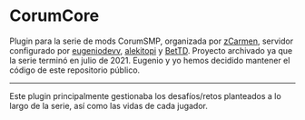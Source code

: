 # CorumCore

Plugin para la serie de mods CorumSMP, organizada por [zCarmen](https://twitch.tv/zCarmen), servidor configurado por [eugeniodevv](https://github.com/eugeniodevv),
[alekitopi](https://github.com/alekitopi) y [BetTD](https://github.com/BetTD). Proyecto archivado ya que la serie terminó en julio de 2021. Eugenio y yo hemos decidido
mantener el código de este repositorio público.

---

Este plugin principalmente gestionaba los desafíos/retos planteados a lo largo de la serie, así como las vidas de cada jugador.
